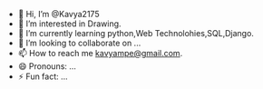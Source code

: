 - 👋 Hi, I’m @Kavya2175
- 👀 I’m interested in Drawing.
- 🌱 I’m currently learning python,Web Technolohies,SQL,Django.
- 💞️ I’m looking to collaborate on ...
- 📫 How to reach me kavyampe@gmail.com.
- 😄 Pronouns: ...
- ⚡ Fun fact: ...

<!---
Kavya2175/Kavya2175 is a ✨ special ✨ repository because its `README.md` (this file) appears on your GitHub profile.
You can click the Preview link to take a look at your changes.
--->
